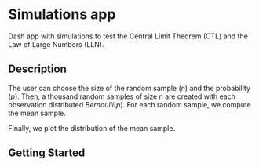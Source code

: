 # Simulations app

Dash app with simulations to test the Central Limit Theorem (CTL) and the Law of Large Numbers (LLN).

## Description

The user can choose the size of the random sample ($n$) and the probability ($p$). Then, a thousand random samples of size $n$ are created with each observation distributed $Bernoulli(p)$. For each random sample, we compute the mean sample. 

Finally, we plot the distribution of the mean sample.

## Getting Started
